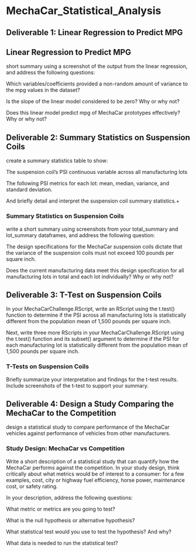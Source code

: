 # MechaCar_Statistical_Analysis

## Deliverable 1: Linear Regression to Predict MPG

## Linear Regression to Predict MPG

short summary using a screenshot of the output from the linear regression, and address the following questions:

Which variables/coefficients provided a non-random amount of variance to the mpg values in the dataset?

Is the slope of the linear model considered to be zero? Why or why not?

Does this linear model predict mpg of MechaCar prototypes effectively? Why or why not?

## Deliverable 2: Summary Statistics on Suspension Coils

create a summary statistics table to show:

The suspension coil’s PSI continuous variable across all manufacturing lots

The following PSI metrics for each lot: mean, median, variance, and standard deviation.

And briefly detail and interpret the suspension coil summary statistics.+

### Summary Statistics on Suspension Coils

write a short summary using screenshots from your total_summary and lot_summary dataframes, and address the following question:

The design specifications for the MechaCar suspension coils dictate that the variance of the suspension coils must not exceed 100 pounds per square inch. 

Does the current manufacturing data meet this design specification for all manufacturing lots in total and each lot individually? Why or why not?

## Deliverable 3: T-Test on Suspension Coils

In your MechaCarChallenge.RScript, write an RScript using the t.test() function to determine if the PSI across all manufacturing lots is statistically different from the population mean of 1,500 pounds per square inch.

Next, write three more RScripts in your MechaCarChallenge.RScript using the t.test() function and its subset() argument to determine if the PSI for each manufacturing lot is statistically different from the population mean of 1,500 pounds per square inch.

### T-Tests on Suspension Coils

Briefly summarize your interpretation and findings for the t-test results. Include screenshots of the t-test to support your summary.

## Deliverable 4: Design a Study Comparing the MechaCar to the Competition

design a statistical study to compare performance of the MechaCar vehicles against performance of vehicles from other manufacturers.

### Study Design: MechaCar vs Competition

Write a short description of a statistical study that can quantify how the MechaCar performs against the competition. In your study design, think critically about what metrics would be of interest to a consumer: for a few examples, cost, city or highway fuel efficiency, horse power, maintenance cost, or safety rating.

In your description, address the following questions:

What metric or metrics are you going to test?

What is the null hypothesis or alternative hypothesis?

What statistical test would you use to test the hypothesis? And why?

What data is needed to run the statistical test?
